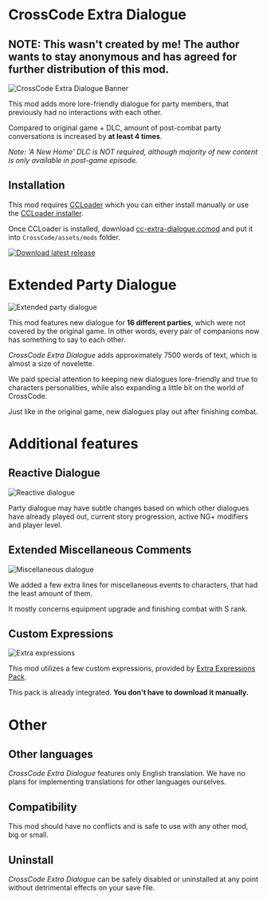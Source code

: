 # CrossCode Extra Dialogue

## NOTE: This wasn't created by me! The author wants to stay anonymous and has agreed for further distribution of this mod.

![CrossCode Extra Dialogue Banner](docs/images/title.png)

This mod adds more lore-friendly dialogue for party members, that previously had no interactions with each other. 

Compared to original game + DLC, amount of post-combat party conversations is increased by **at least 4 times**.

*Note: 'A New Home' DLC is NOT required, although majority of new content is only available in post-game episode.*

## Installation
This mod requires [CCLoader](https://github.com/CCDirectLink/CCLoader#ccloader) which you can either install manually or use the [CCLoader installer](https://github.com/CCDirectLink/ccloader-installer#ccloader-installer).

Once CCLoader is installed, download [cc-extra-dialogue.ccmod](https://github.com/Paradragon/cc-extra-dialogue/releases) and put it into `CrossCode/assets/mods` folder.

[![Download latest release](docs/images/download_release.png)](https://github.com/Paradragon/cc-extra-dialogue/releases)


# Extended Party Dialogue
![Extended party dialogue](docs/images/party_dialogue.png)

This mod features new dialogue for **16 different parties**, which were not covered by the original game. In other words, every pair of companions now has something to say to each other. 

*CrossCode Extra Dialogue* adds approximately 7500 words of text, which is almost a size of novelette.

We paid special attention to keeping new dialogues lore-friendly and true to characters personalities, while also expanding a little bit on the world of CrossCode.

Just like in the original game, new dialogues play out after finishing combat.

# Additional features
## Reactive Dialogue
![Reactive dialogue](docs/images/reactive_dialogue.png)

Party dialogue may have subtle changes based on which other dialogues have already played out, current story progression, active NG+ modifiers and player level.

## Extended Miscellaneous Comments
![Miscellaneous dialogue](docs/images/miscellaneous.png)

We added a few extra lines for miscellaneous events to characters, that had the least amount of them.

It mostly concerns equipment upgrade and finishing combat with S rank.

## Custom Expressions
![Extra expressions](docs/images/extra_expressions.png)

This mod utilizes a few custom expressions, provided by [Extra Expressions Pack](https://github.com/Paradragon/cc-extra-expressions-pack/). 

This pack is already integrated. **You don't have to download it manually.** 

# Other
## Other languages
*CrossCode Extra Dialogue* features only English translation. We have no plans for implementing translations for other languages ourselves.

## Compatibility
This mod should have no conflicts and is safe to use with any other mod, big or small.

## Uninstall
*CrossCode Extra Dialogue* can be safely disabled or uninstalled at any point without detrimental effects on your save file.
